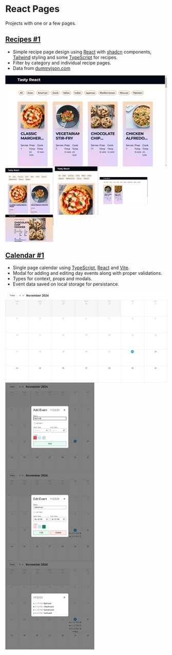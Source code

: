 # React Pages
Projects with one or a few pages.

## [Recipes #1](https://github.com/levdoescode-practice/react/tree/path-001)
* Simple recipe page design using [React](https://react.dev/) with [shadcn](https://ui.shadcn.com/) components,
[Tailwind](https://tailwindcss.com/) styling and some [TypeScript](https://www.typescriptlang.org/) for recipes.
* Filter by category and individual recipe pages.
* Data from [dummyjson.com](https://dummyjson.com/recipes/)

<div align="center">
    <img src="./media/path-001/path-001-01.png" align="center" alt="Recipe list" />
</div>

<div align="left">
    <img src="./media/path-001/path-001-02.png" align="center" alt="Media query medium" width="150" height="141" />
    <img src="./media/path-001/path-001-03.png" align="center" alt="Media query small"  width="136" height="150" />
    <img src="./media/path-001/path-001-04.png" align="center" alt="Recipe page"        width="150" height="84"  />
    <img src="./media/path-001/path-001-05.png" align="center" alt="Filtered recipes"   width="150" height="84"  />
</div>

## [Calendar #1](https://github.com/levdoescode-practice/typescript/tree/path-001/11-calendar-project)
* Single page calendar using [TypeScript](https://www.typescriptlang.org/), [React](https://react.dev/) and [Vite](https://vite.dev/).
* Modal for adding and editing day events along with proper validations.
* Types for context, props and modals.
* Event data saved on local storage for persistance.

<div align="center">
    <img src="./media/ts-path-001/calendar.png" align="center" alt="Recipe list" />
</div>

<div align="left">
    <img src="./media/ts-path-001/modal-add.png" align="center" alt="Media query medium" width="276.66" height="276.66" />
    <img src="./media/ts-path-001/modal-edit.png" align="center" alt="Media query small"  width="276.66" height="276.66" />
    <img src="./media/ts-path-001/event-overflow.png" align="center" alt="Recipe page"        width="276.66" height="276.66"  />
</div>
